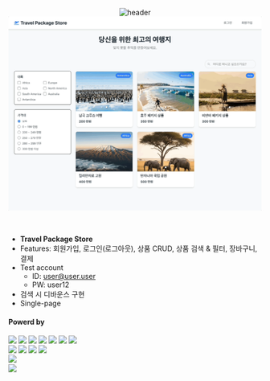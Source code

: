 <div align="center">

  ![header](https://capsule-render.vercel.app/api?type=waving&color=4078c0&height=180&section=header&text=Travel%20Package%20store&fontSize=45&animation=fadeIn&fontAlignY=38&desc=yonghun16&descAlignY=55&descAlign=85)
  <a href="https://travel-package-store.onrender.com/"><img src="https://github.com/yonghun16/travel-package-store/blob/main/preview.gif?raw=true" width=800px /></a>
	
</div>

</br>

- **Travel Package Store**
- Features: 회원가입, 로그인(로그아웃), 상품 CRUD, 상품 검색 & 필터, 장바구니, 결제
- Test account
  - ID: user@user.user
  - PW: user12
- 검색 시 디바운스 구현
- Single-page


#### Powerd by
<div>
  <!-- HTML --><a href="https://html.spec.whatwg.org/"><img src="https://img.shields.io/badge/HTML5-E34F26?style=flat&logo=HTML5&logoColor=white" /></a>
  <!-- CSS --><a href="https://www.w3.org/Style/CSS/"><img src="https://img.shields.io/badge/CSS3-1572B6?style=flat&logo=CSS3&logoColor=white" /></a>
  <!-- JavaScript --><a href="https://www.ecma-international.org/"><img src="https://img.shields.io/badge/JavaScript-F7DF1E?style=flat&logo=JavaScript&logoColor=white" /></a>
  <!-- React --><a href="https://reactjs.org/"><img src="https://img.shields.io/badge/React-58B4CD?style=flat&logo=React&logoColor=white" /></a>
  <!-- Reducx --><a href="https://react-redux.js.org"><img src="https://img.shields.io/badge/Redux-764ABC?style=flat&logo=Redux&logoColor=white" /></a>
  <!-- Tailwind CSS --><a href="https://tailwindcss.com"><img src="https://img.shields.io/badge/Tailwind-06B6D4?style=flat&logo=tailwindcss&logoColor=white" /></a>
  <!-- Vite --><a href="https://vitejs.dev/"><img src="https://img.shields.io/badge/Vite-646CFF?style=flat&logo=Vite&logoColor=white" /></a>
  <br />
  <!-- Node.js --><a href="https://nodejs.org/"><img src="https://img.shields.io/badge/Node.js-5FA04E?style=flat&logo=Node.js&logoColor=white" /></a>
  <!-- Express.js --><a href="https://expressjs.com/"><img src="https://img.shields.io/badge/Express-000000?style=flat&logo=Express&logoColor=white" /></a>
  <!-- MongoDB --><a href="https://www.mongodb.com/"><img src="https://img.shields.io/badge/MongoDB-47A248?style=flat&logo=MongoDB&logoColor=white" /></a>
  <!-- mongoose --><a href="https://mongoosejs.com/"><img src="https://img.shields.io/badge/mongoose-880000?style=flat&logo=mongoose&logoColor=white" /></a>
  <br />
  <!-- Render --><a href="https://render.com/"><img src="https://img.shields.io/badge/Render-000000?style=flat&logo=Render&logoColor=white" /></a>
  <br />
  <!-- Vim --><a href="https://www.vim.org"><img src="https://img.shields.io/badge/Vim-019733?style=flat&logo=vim&logoColor=white" /></a>
</div>
